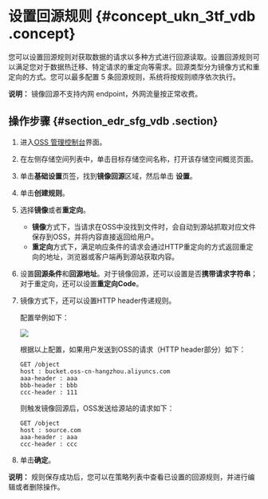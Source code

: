 # 设置回源规则 {#concept_ukn_3tf_vdb .concept}

您可以设置回源规则对获取数据的请求以多种方式进行回源读取。设置回源规则可以满足您对于数据热迁移、特定请求的重定向等需求。回源类型分为镜像方式和重定向的方式。您可以最多配置 5 条回源规则，系统将按规则顺序依次执行。

 

**说明：** 镜像回源不支持内网 endpoint，外网流量按正常收费。

## 操作步骤 {#section_edr_sfg_vdb .section}

1.  进入[OSS 管理控制台](https://oss.console.aliyun.com/)界面。
2.  在左侧存储空间列表中，单击目标存储空间名称，打开该存储空间概览页面。
3.  单击**基础设置**页签，找到**镜像回源**区域，然后单击 **设置**。
4.  单击**创建规则**。
5.  选择**镜像**或者**重定向**。
    -   **镜像**方式下，当请求在OSS中没找到文件时，会自动到源站抓取对应文件保存到OSS，并将内容直接返回给用户。
    -   **重定向**方式下，满足响应条件的请求会通过HTTP重定向的方式返回重定向的地址，浏览器或客户端再到源站获取内容。
6.  设置**回源条件**和**回源地址**。对于镜像回源，还可以设置是否**携带请求字符串**；对于重定向，还可以设置**重定向Code**。
7.  镜像方式下，还可以设置HTTP header传递规则。

    配置举例如下：

    ![](http://static-aliyun-doc.oss-cn-hangzhou.aliyuncs.com/assets/img/4750/15350330639983_zh-CN.png)

    根据以上配置，如果用户发送到OSS的请求（HTTP header部分）如下：

    ```
    GET /object
    host : bucket.oss-cn-hangzhou.aliyuncs.com
    aaa-header : aaa
    bbb-header : bbb
    ccc-header : 111
    ```

    则触发镜像回源后，OSS发送给源站的请求如下：

    ```
    GET /object
    host : source.com
    aaa-header : aaa
    ccc-header : ccc
    
    ```

8.  单击**确定**。

**说明：** 规则保存成功后，您可以在策略列表中查看已设置的回源规则，并进行编辑或者删除操作。

